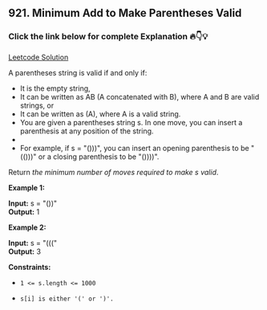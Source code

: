 ## 921. Minimum Add to Make Parentheses Valid

### Click the link below for complete Explanation 🔥👇💡

[Leetcode Solution](https://leetcode.com/problems/minimum-add-to-make-parentheses-valid/solutions/5889394/simple-java-solution-greedy-stack-different-approach/?envType=daily-question&envId=2024-10-09)

A parentheses string is valid if and only if:

- It is the empty string,
- It can be written as AB (A concatenated with B), where A and B are valid strings, or
- It can be written as (A), where A is a valid string.
- You are given a parentheses string s. In one move, you can insert a parenthesis at any position of the string.
- 
- For example, if s = "()))", you can insert an opening parenthesis to be "(()))" or a closing parenthesis to be "())))".

Return *the minimum number of moves required to make s valid*.

 

**Example 1:**

**Input:** s = "())" <br>
**Output:** 1

**Example 2:**

**Input:** s = "(((" <br>
**Output:** 3

**Constraints:**

- ``1 <= s.length <= 1000``

- ``s[i] is either '(' or ')'.``